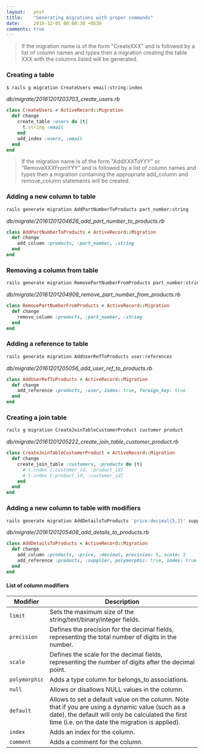 ```yaml
---
layout:   post
title:    "Generating migrations with proper commands"
date:     2016-12-05 00:00:30 +0530
comments: true
---
```


> If the migration name is of the form "CreateXXX" and is followed by a list of column names and types then a migration creating the table XXX with the columns listed will be generated.

### Creating a table

```bash
$ rails g migration CreateUsers email:string:index
```
_db/migrate/20161201203703_create_users.rb_
```ruby
class CreateUsers < ActiveRecord::Migration
  def change
    create_table :users do |t|
      t.string :email
    end
    add_index :users, :email
  end
end
```

> If the migration name is of the form "AddXXXToYYY" or "RemoveXXXFromYYY" and is followed by a list of column names and types then a migration containing the appropriate add_column and remove_column statements will be created.

### Adding a new column to table
```sh
rails generate migration AddPartNumberToProducts part_number:string
```
_db/migrate/20161201204626_add_part_number_to_products.rb_
```ruby
class AddPartNumberToProducts < ActiveRecord::Migration
  def change
    add_column :products, :part_number, :string
  end
end
```

### Removing a column from table
```sh
rails generate migration RemovePartNumberFromProducts part_number:string
```
_db/migrate/20161201204909_remove_part_number_from_products.rb_
```ruby
class RemovePartNumberFromProducts < ActiveRecord::Migration
  def change
    remove_column :products, :part_number, :string
  end
end
```

### Adding a reference to table
```sh
rails generate migration AddUserRefToProducts user:references
```
_db/migrate/20161201205056_add_user_ref_to_products.rb_
```ruby
class AddUserRefToProducts < ActiveRecord::Migration
  def change
    add_reference :products, :user, index: true, foreign_key: true
  end
end
```

### Creating a join table
```sh
rails g migration CreateJoinTableCustomerProduct customer product
```
_db/migrate/20161201205222_create_join_table_customer_product.rb_
```ruby
class CreateJoinTableCustomerProduct < ActiveRecord::Migration
  def change
    create_join_table :customers, :products do |t|
      # t.index [:customer_id, :product_id]
      # t.index [:product_id, :customer_id]
    end
  end
end
```

### Adding a new column to table with modifiers
```sh
rails generate migration AddDetailsToProducts 'price:decimal{5,2}' supplier:references{polymorphic}
```
_db/migrate/20161201205408_add_details_to_products.rb_
```ruby
class AddDetailsToProducts < ActiveRecord::Migration
  def change
    add_column :products, :price, :decimal, precision: 5, scale: 2
    add_reference :products, :supplier, polymorphic: true, index: true
  end
end
```
#### List of column modifiers
|     Modifier    |  Description |
|-----------------|---|
| `limit`       | Sets the maximum size of the string/text/binary/integer fields. |
| `precision`   | Defines the precision for the decimal fields, representing the total number of digits in the number. |
| `scale`       | Defines the scale for the decimal fields, representing the number of digits after the decimal point. |
| `polymorphic` | Adds a type column for belongs_to associations. |
| `null`        | Allows or disallows NULL values in the column. |
| `default`     | Allows to set a default value on the column. Note that if you are using a dynamic value (such as a date), the default will only be calculated the first time (i.e. on the date the migration is applied). |
| `index`       | Adds an index for the column. |
| `comment`     | Adds a comment for the column. |
